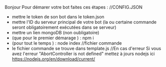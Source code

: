 Bonjour
Pour démarer votre bot faites ces étapes : 
//CONFIG.JSON
* mettre le token de son bot dans le token.json
* mettre l'ID du serveur principal de votre bot (la ou certaine commande seront obligatoirement exécutées dans se serveur) 
* mettre un lien mongoDB (non oubligatoire)
* (que pour le premier démarage ) : npm i 
* (pour tout le temps ) : node index
//fichier commande
* le fichier commande se trouve dans template.js
//En cas d'erreur
Si vous avez l'erreur "AbortController is not defined" mettez à jours nodejs ici https://nodejs.org/en/download/current/
